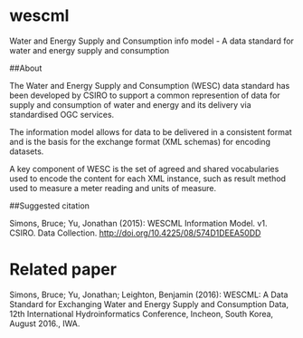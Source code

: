 # wescml
Water and Energy Supply and Consumption info model - A data standard for water and energy supply and consumption

##About 

The Water and Energy Supply and Consumption (WESC) data standard has been developed by CSIRO to support a common represention of data for supply and consumption of water and energy and its delivery via standardised OGC services.

The information model allows for data to be delivered in a consistent format and is the basis for the exchange format (XML schemas) for encoding datasets.

A key component of WESC is the set of agreed and shared vocabularies used to encode the content for each XML instance, such as result method used to measure a meter reading and units of measure.

##Suggested citation

Simons, Bruce; Yu, Jonathan (2015): WESCML Information Model. v1. CSIRO. Data Collection. http://doi.org/10.4225/08/574D1DEEA50DD

# Related paper

Simons, Bruce; Yu, Jonathan; Leighton, Benjamin (2016): WESCML: A Data Standard for Exchanging Water and Energy Supply and Consumption Data, 12th International Hydroinformatics Conference, Incheon, South Korea, August 2016., IWA.